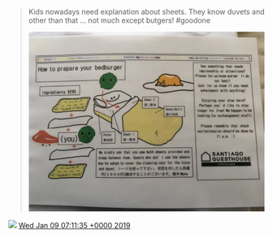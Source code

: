 > Kids nowadays need explanation about sheets\. They know duvets and other than that \.\.\. not much except butgers\! \#goodone 
> 
> ![](../../media/1082897657863954432-Dwc5rT1U8AEGv60.jpg)

<img src="../../media/tweet.ico" width="12" /> [Wed Jan 09 07:11:35 +0000 2019](https://twitter.com/DromerDenker/status/1082897657863954432)